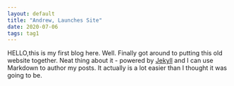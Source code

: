 ```yaml
---
layout: default
title: "Andrew, Launches Site"
date: 2020-07-06
tags: tag1
---
```

HELLO,this is my first blog here.
Well. Finally got around to putting this old website together. Neat thing about it - powered by [Jekyll](http://jekyllrb.com) and I can use Markdown to author my posts. It actually is a lot easier than I thought it was going to be.

